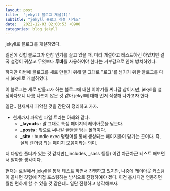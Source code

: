 ```yaml
---
layout: post
title:  "jekyll 블로그 개설(1)"
subtitle: "jekyll 블로그 개설 시리즈"
date:   2022-12-03 02:00:53 +0900
categories: blog jekyll
---
```


jekyll로 블로그를 개설하였다.

일전에 깃헙 블로그가 한창 인기를 끌고 있을 때, 미리 개설하고 테스트하긴 하였지만
결국 설정이 귀찮고 무엇보다 **루비**를 사용하여야 한다는 거부감으로 인해 방치하였다.

하지만 이번에 블로그를 새로 만들기 위해 말 그대로 "로그"를 남기기 위한 블로그를 다시 jekyll로 개설하였다.

이 블로그는 새로 만들고자 하는 블로그에 대한 이야기를 써나갈 참이지만,
jekyll을 설정하다보니 나름 나쁘지 않은 것 같아 jekyll에 대해 먼저 작성해 나가고자 한다.

일단.. 현재까지 파악한 것을 간단히 정리하고 가자.

- 현재까지 파악한 파일 트리는 아래와 같다.
  - **_layouts** : 말 그대로 특정 페이지의 레이아웃을 담는다.
  - **_posts** : 앞으로 써나갈 글들을 담는 폴더이다.
  - **_site** : bundle exec 명령어를 통해 생성되는 페이지들이 담기는 곳이다.
  즉, 실제 렌더링 되는 페이지 모음이라는 의미.

더 다양한 폴더가 있는 것 같지만(_includes, _sass 등등) 이건 차근차근 테스트 해보면서 알아볼 생각이다.

현재는 로컬에서 jekyll을 통해 테스트 하면서 진행하고 있지만, 나중에 레이아웃 커스텀이 끝나면 깃헙에 직접 포스팅하는 방식으로 진행하여야 겠다. 이건 옵시디언 연동하면 훨씬 편하게 할 수 있을 것 같은데.. 일단 진행하고 생각해보자.